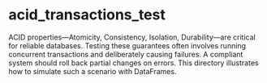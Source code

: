 # acid_transactions_test
ACID properties—Atomicity, Consistency, Isolation, Durability—are critical for reliable databases. Testing these guarantees often involves running concurrent transactions and deliberately causing failures. A compliant system should roll back partial changes on errors. This directory illustrates how to simulate such a scenario with DataFrames.

